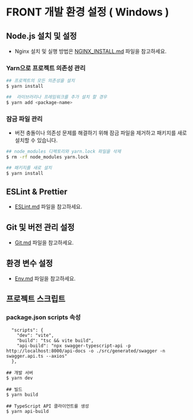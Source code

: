 # FRONT 개발 환경 설정 ( Windows )
## Node.js 설치 및 설정
- Nginx 설치 및 실행 방법은 [NGINX_INSTALL.md](./doc/NGINX_INSTALL.md) 파일을 참고하세요.

### Yarn으로 프로젝트 의존성 관리
```bash
## 프로젝트의 모든 의존성을 설치
$ yarn install

##  라이브러리나 프레임워크를 추가 설치 할 경우
$ yarn add <package-name>
```

### 잠금 파일 관리
- 버전 충돌이나 의존성 문제를 해결하기 위해 잠금 파일을 제거하고 패키지를 새로 설치할 수 있습니다.
```bash
## node_modules 디렉토리와 yarn.lock 파일을 삭제
$ rm -rf node_modules yarn.lock

## 패키지를 새로 설치
$ yarn install
```
## ESLint & Prettier
- [ESLint.md](./doc/ESLint.md) 파일을 참고하세요.

## Git 및 버전 관리 설정
- [Git.md](./doc/Git.md) 파일을 참고하세요.


## 환경 변수 설정
- [Env.md](./doc/Env.md) 파일을 참고하세요.

## 프로젝트 스크립트
### package.json scripts 속성
```
  "scripts": {
    "dev": "vite",
    "build": "tsc && vite build",
    "api-build": "npx swagger-typescript-api -p http://localhost:8000/api-docs -o ./src/generated/swagger -n swagger.api.ts --axios"
  },
```
```
## 개발 서버
$ yarn dev

## 빌드
$ yarn build

## TypeScript API 클라이언트를 생성
$ yarn api-build
```

